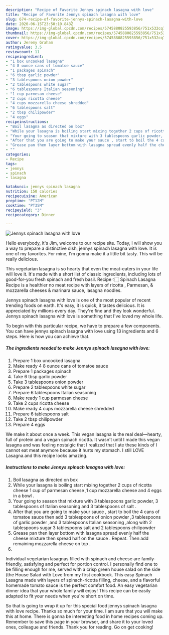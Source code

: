 ```yaml
---
description: "Recipe of Favorite Jennys spinach lasagna with love"
title: "Recipe of Favorite Jennys spinach lasagna with love"
slug: 674-recipe-of-favorite-jennys-spinach-lasagna-with-love
date: 2020-06-15T23:50:10.843Z
image: https://img-global.cpcdn.com/recipes/5745880825593856/751x532cq70/jennys-spinach-lasagna-with-love-recipe-main-photo.jpg
thumbnail: https://img-global.cpcdn.com/recipes/5745880825593856/751x532cq70/jennys-spinach-lasagna-with-love-recipe-main-photo.jpg
cover: https://img-global.cpcdn.com/recipes/5745880825593856/751x532cq70/jennys-spinach-lasagna-with-love-recipe-main-photo.jpg
author: Jeremy Graham
ratingvalue: 3.5
reviewcount: 11
recipeingredient:
- "1 box uncooked lasagna"
- "4 8 ounce cans of tomatoe sauce"
- "1 packages spinach"
- "6 tbsp garlic powder"
- "3 tablespoons onion powder"
- "2 tablespoons white sugar"
- "6 tablespoons Italian seasoning"
- "1 cup parmesan cheese"
- "2 cups ricotta cheese"
- "4 cups mozzarella cheese shredded"
- "6 tablespoons salt"
- "2 tbsp chilipowder"
- "4 eggs"
recipeinstructions:
- "Boil lasagna as directed on box"
- "While your lasagna is boiling start mixing together 2 cups of ricotta cheese 1 cup of parmesan cheese ,1 cup mozzarella cheese and 4 eggs in a bowl ."
- "Your going to season that mixture with 3 tablespoons garlic powder, 3 tablespoons of Italian seasoning and 3 tablespoons of salt ."
- "After that you are going to make your sauce , start to boil the 4 cans of tomatoe sauce then add 3 tablespoons of onion powder ,3 tablespoons of garlic powder ,and 3 tablespoons Italian seasoning ,along with 2 tablespoons sugar 3 tablespoons salt and 2 tablespoons chilipowder"
- "Grease pan then layer bottom with lasagna spread evenly half the cheese mixture then spread half on the sauce . Repeat. Then add remaining mozzarella cheese on top ."
- ""
categories:
- Recipe
tags:
- jennys
- spinach
- lasagna

katakunci: jennys spinach lasagna 
nutrition: 150 calories
recipecuisine: American
preptime: "PT12M"
cooktime: "PT35M"
recipeyield: "3"
recipecategory: Dinner

---
```



![Jennys spinach lasagna with love](https://img-global.cpcdn.com/recipes/5745880825593856/751x532cq70/jennys-spinach-lasagna-with-love-recipe-main-photo.jpg)

Hello everybody, it's Jim, welcome to our recipe site. Today, I will show you a way to prepare a distinctive dish, jennys spinach lasagna with love. It is one of my favorites. For mine, I'm gonna make it a little bit tasty. This will be really delicious.

This vegetarian lasagna is so hearty that even the meat-eaters in your life will love it. It&#39;s made with a short list of classic ingredients, including lots of good-for-you fresh spinach and fresh basil. Recipe 👇🏻 Spinach Lasagna Recipe is a healthier no meat recipe with layers of ricotta , Parmesan, &amp; mozzarella cheeses &amp; marinara sauce, lasagna noodles.

Jennys spinach lasagna with love is one of the most popular of recent trending foods on earth. It's easy, it is quick, it tastes delicious. It is appreciated by millions every day. They're fine and they look wonderful. Jennys spinach lasagna with love is something that I've loved my whole life.


To begin with this particular recipe, we have to prepare a few components. You can have jennys spinach lasagna with love using 13 ingredients and 6 steps. Here is how you can achieve that.

<!--inarticleads1-->

##### The ingredients needed to make Jennys spinach lasagna with love:

1. Prepare 1 box uncooked lasagna
1. Make ready 4 8 ounce cans of tomatoe sauce
1. Prepare 1 packages spinach
1. Take 6 tbsp garlic powder
1. Take 3 tablespoons onion powder
1. Prepare 2 tablespoons white sugar
1. Prepare 6 tablespoons Italian seasoning
1. Make ready 1 cup parmesan cheese
1. Take 2 cups ricotta cheese
1. Make ready 4 cups mozzarella cheese shredded
1. Prepare 6 tablespoons salt
1. Take 2 tbsp chilipowder
1. Prepare 4 eggs


We make it about once a week. This vegan lasagna is the real deal—hearty, full of protein and a vegan spinach ricotta. It wasn&#39;t until I made this vegan lasagna and was feeling nostalgic that I realized that I ate these kinds of I cannot eat meat anymore because it hurts my stomach. I still LOVE Lasagna.and this recipe looks amazing. 

<!--inarticleads2-->

##### Instructions to make Jennys spinach lasagna with love:

1. Boil lasagna as directed on box
1. While your lasagna is boiling start mixing together 2 cups of ricotta cheese 1 cup of parmesan cheese ,1 cup mozzarella cheese and 4 eggs in a bowl .
1. Your going to season that mixture with 3 tablespoons garlic powder, 3 tablespoons of Italian seasoning and 3 tablespoons of salt .
1. After that you are going to make your sauce , start to boil the 4 cans of tomatoe sauce then add 3 tablespoons of onion powder ,3 tablespoons of garlic powder ,and 3 tablespoons Italian seasoning ,along with 2 tablespoons sugar 3 tablespoons salt and 2 tablespoons chilipowder
1. Grease pan then layer bottom with lasagna spread evenly half the cheese mixture then spread half on the sauce . Repeat. Then add remaining mozzarella cheese on top .
1. 


Individual vegetarian lasagnas filled with spinach and cheese are family-friendly, satisfying and perfect for portion control. I personally find one to be filling enough for me, served with a crisp green house salad on the side (the House Salad with Love from my first cookbook. This easy Spinach Lasagna made with layers of spinach-ricotta filling, cheese, and a flavorful homemade tomato sauce is the perfect comfort food. An easy vegetarian dinner idea that your whole family will enjoy! This recipe can be easily adapted to fit your needs when you&#39;re short on time. 

So that is going to wrap it up for this special food jennys spinach lasagna with love recipe. Thanks so much for your time. I am sure that you will make this at home. There is gonna be interesting food in home recipes coming up. Remember to save this page in your browser, and share it to your loved ones, colleague and friends. Thank you for reading. Go on get cooking!
